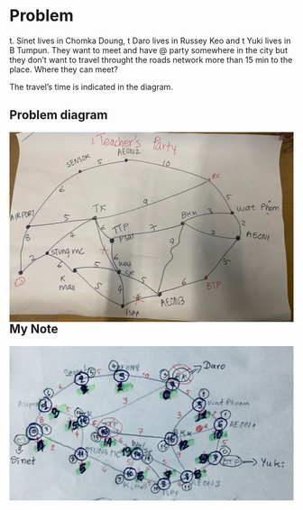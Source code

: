 # Problem

t. Sinet lives in Chomka Doung, t Daro lives in Russey Keo and t Yuki
lives in B Tumpun. They want to meet and have @ party somewhere in
the city but they don’t want to travel throught the roads network more
than 15 min to the place. Where they can meet?

The travel’s time is indicated in the diagram.

## Problem diagram

<img src="./media/teacherGraph.png"
     alt="Teacher Graph"
     style="float: left; margin-right: 10px; width:800px display:block" />

## My Note

<img src="./media/NetworkModeling.jpg"
     alt="my note"
     style="float: left; margin-right: 10px; width:800px display:block" />

